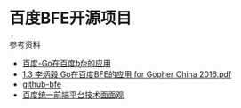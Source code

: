 # 百度BFE开源项目











参考资料

- [百度-Go在百度*bfe*的应用](https://www.bilibili.com/video/av29685984?from=search&seid=5611746540277465090)
- [1.3 李炳毅 Go在百度BFE的应用 for Gopher China 2016.pdf](https://github.com/gopherchina/conference/blob/master/2016/1.3%20%E6%9D%8E%E7%82%B3%E6%AF%85%20Go%E5%9C%A8%E7%99%BE%E5%BA%A6BFE%E7%9A%84%E5%BA%94%E7%94%A8%20for%20Gopher%20China%202016.pdf)
- [github-bfe](https://github.com/baidu/bfe)
- [百度统一前端平台技术面面观](http://abcxueyuan.cloud.baidu.com/#/play_video?id=15078&courseId=15078&mediaId=mda-jjek1jb90xbrcmuj&videoId=2883&sectionId=15083&type=%E5%85%8D%E8%B4%B9%E8%AF%BE%E7%A8%8B&showCoursePurchaseStatus=false)

